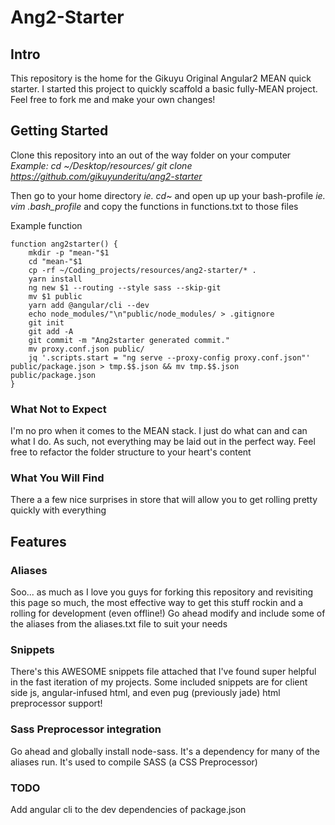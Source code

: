 # Ang2-Starter
## Intro
This repository is the home for the Gikuyu Original Angular2 MEAN quick starter. I started this project to quickly scaffold a basic fully-MEAN project. Feel free to fork me and make your own changes!

## Getting Started
Clone this repository into an out of the way folder on your computer
*Example:*
*cd ~/Desktop/resources/*
*git clone https://github.com/gikuyunderitu/ang2-starter*

Then go to your home directory *ie. cd~* and open up up your bash-profile *ie. vim .bash_profile* and copy the functions in functions.txt to those files

Example function
```
function ang2starter() {
    mkdir -p "mean-"$1
    cd "mean-"$1
    cp -rf ~/Coding_projects/resources/ang2-starter/* .
    yarn install
    ng new $1 --routing --style sass --skip-git
    mv $1 public
    yarn add @angular/cli --dev
    echo node_modules/"\n"public/node_modules/ > .gitignore
    git init
    git add -A
    git commit -m "Ang2starter generated commit."
    mv proxy.conf.json public/
    jq '.scripts.start = "ng serve --proxy-config proxy.conf.json"' public/package.json > tmp.$$.json && mv tmp.$$.json public/package.json
}
```

### What Not to Expect
I'm no pro when it comes to the MEAN stack. I just do what can and can what I do. As such, not everything may be laid out in the perfect way. Feel free to refactor the folder structure to your heart's content

### What You Will Find
There a a few nice surprises in store that will allow you to get rolling pretty quickly with everything

## Features
### Aliases
Soo... as much as I love you guys for forking this repository and revisiting this page so much, the most effective way to get this stuff rockin and a rolling for development (even offline!)
Go ahead modify and include some of the aliases from the aliases.txt file to suit your needs

### Snippets
There's this AWESOME snippets file attached that I've found super helpful in the fast iteration of my projects. Some included snippets are for client side js, angular-infused html, and even pug (previously jade) html preprocessor support!

### Sass Preprocessor integration
Go ahead and globally install node-sass. It's a dependency for many of the aliases run. It's used to compile SASS (a CSS Preprocessor)


### TODO
Add angular cli to the dev dependencies of package.json
